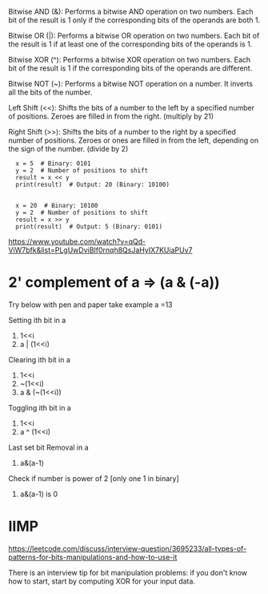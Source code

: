
Bitwise AND (&): Performs a bitwise AND operation on two numbers. Each bit of the result is 1 only if the corresponding bits of the operands are both 1.


Bitwise OR (|): Performs a bitwise OR operation on two numbers. Each bit of the result is 1 if at least one of the corresponding bits of the operands is 1.


Bitwise XOR (^): Performs a bitwise XOR operation on two numbers. Each bit of the result is 1 if the corresponding bits of the operands are different.


Bitwise NOT (~): Performs a bitwise NOT operation on a number. It inverts all the bits of the number.


Left Shift (<<): Shifts the bits of a number to the left by a specified number of positions. Zeroes are filled in from the right. (multiply by 21)


Right Shift (>>): Shifts the bits of a number to the right by a specified number of positions. Zeroes or ones are filled in from the left, depending on the sign of the number. (divide by 2)

```
  x = 5  # Binary: 0101
  y = 2  # Number of positions to shift
  result = x << y
  print(result)  # Output: 20 (Binary: 10100)
  
  
  x = 20  # Binary: 10100
  y = 2  # Number of positions to shift
  result = x >> y
  print(result)  # Output: 5 (Binary: 0101)

```

https://www.youtube.com/watch?v=qQd-ViW7bfk&list=PLgUwDviBIf0rnqh8QsJaHyIX7KUiaPUv7

# 2' complement of a  => (a & (-a))
Try below with pen and paper take example a =13


Setting ith bit in a 
1. 1<<i   
2. a | (1<<i)



Clearing ith bit in a
1. 1<<i
2. ~(1<<i)
3. a &  (~(1<<i))

Toggling ith bit in a
1. 1<<i
2. a ^ (1<<i)

Last set bit Removal in a
1. a&(a-1)

Check if number is power of 2 [only one 1 in binary]
1. a&(a-1) is 0

# IIMP
https://leetcode.com/discuss/interview-question/3695233/all-types-of-patterns-for-bits-manipulations-and-how-to-use-it

There is an interview tip for bit manipulation problems: if you don't know how to start, start by computing XOR for your input data.
